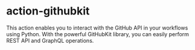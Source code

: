 # action-githubkit

This action enables you to interact with the GitHub API in your workflows using Python. With the powerful GitHubKit library, you can easily perform REST API and GraphQL operations.
